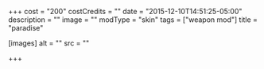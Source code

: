 +++
cost = "200"
costCredits = ""
date = "2015-12-10T14:51:25-05:00"
description = ""
image = ""
modType = "skin"
tags = ["weapon mod"]
title = "paradise"

[images]
  alt = ""
  src = ""

+++

